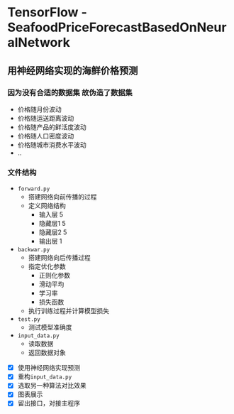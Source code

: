 # TensorFlow - SeafoodPriceForecastBasedOnNeuralNetwork

## 用神经网络实现的海鲜价格预测

### 因为没有合适的数据集 故伪造了数据集
- 价格随月份波动
- 价格随运送距离波动
- 价格随产品的鲜活度波动
- 价格随人口密度波动
- 价格随城市消费水平波动
- ..

### 文件结构
- `forward.py `
   - 搭建网络向前传播的过程
   - 定义网络结构
     - 输入层 5 
     - 隐藏层1 5
     - 隐藏层2 5
     - 输出层 1
- `backwar.py`
  - 搭建网络向后传播过程
  - 指定优化参数
    - 正则化参数
    - 滑动平均
    - 学习率
    - 损失函数
  - 执行训练过程并计算模型损失
- `test.py`
  - 测试模型准确度
- `input_data.py`
  - 读取数据
  - 返回数据对象

- [x] 使用神经网络实现预测
- [x] 重构`input_data.py`
- [x] 选取另一种算法对比效果
- [x] 图表展示
- [x] 留出接口，对接主程序
